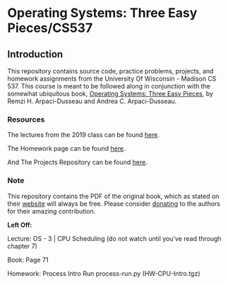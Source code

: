 # Operating Systems: Three Easy Pieces/CS537

## Introduction

This repository contains source code, practice problems, projects, and homework
assignments from the University Of Wisconsin - Madison CS 537. This course is
meant to be followed along in conjunction with the somewhat ubiquitous book,
[Operating Systems: Three Easy Pieces](https://pages.cs.wisc.edu/~remzi/OSTEP/),
by Remzi H. Arpaci-Dusseau and Andrea C. Arpaci-Dusseau.

### Resources

The lectures from the 2019 class can be found
[here](https://www.youtube.com/watch?v=QEZKgWqwMeA&list=PLzBbfbHQmjyuqBFJ8KpDdcvnLNkvPXbS-).

The Homework page can be found
[here](https://pages.cs.wisc.edu/~remzi/OSTEP/Homework/homework.html).

And The Projects Repository can be found
[here](https://github.com/remzi-arpacidusseau/ostep-projects).

### Note

This repository contains the PDF of the original book, which as stated on their
[website](https://pages.cs.wisc.edu/~remzi/OSTEP/) will always be free. Please
consider [donating](https://www.paypal.com/paypalme/remziarpacidusseau) to the
authors for their amazing contribution.

**Left Off:**

Lecture: OS - 3 | CPU Scheduling (do not watch until you've read through chapter
7)

Book: Page 71

Homework: Process Intro Run process-run.py (HW-CPU-Intro.tgz)
